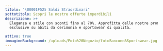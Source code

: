 ```yaml
---
titolo: "\U0001F525 Saldi Straordinari"
sottotitolo: Scopri le nostre offerte imperdibili
descrizione: >+
  Eleganza e stile con sconti fino al 70%. Approfitta delle nostre promozioni
  esclusive su abiti da cerimonia e sportswear di qualità.

attivo: true
immagineBackground: /uploads/Foto%20Negozio/fotoBancone&Sportswear.jpg
---
```


